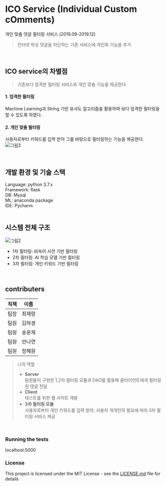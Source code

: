 # ICO Service (Individual Custom cOmments)   
개인 맞춤 댓글 필터링 서비스 (2019.09-2019.12)   
>인터넷 악성 댓글을 차단하는 기존 서비스에 개인화 기능을 추가   
<br>
   

## ICO service의 차별점
>기존보다 엄격한 필터링 서비스와 개인 맞춤 기능을 제공한다.  
#### 1. 엄격한 필터링  
 Machine Learning과 String 기반 유사도 알고리즘을 활용하여 보다 엄격한 필터링을 할 수 있도록 하였다.  
#### 2. 개인 맞춤 필터링  
 사용자로부터 키워드를 입력 받아 그를 바탕으로 필터링하는 기능을 제공한다.  
 ![그림3](https://user-images.githubusercontent.com/55947154/113479552-bb343e80-94ca-11eb-895d-408ea0e1d999.png)

<br>


## 개발 환경 및 기술 스택
Language: python 3.7.x   
Framework: flask  
DB: Mysql  
ML: anaconda package  
IDE: Pycharm  
<br> 

## 시스템 전체 구조
![그림2](https://user-images.githubusercontent.com/55947154/113479550-b8d1e480-94ca-11eb-8516-b73b3912c630.png)
- 1차 필터링: 비속어 사전 기반 필터링   
- 2차 필터링: AI 학습 모델 기반 필터링   
- 3차 필터링: 개인 키워드 기반 필터링   

<br> 

## contributers
|직책|이름|
|:---:|:---:|
|팀장|최재량|
|팀원|김하경|
|팀원|송윤재|
|팀원|안나연|
|팀원|정혜원|

> 나의 역할
> - **Server**   
>    팀원들이 구현한 1,2차 필터링 모듈과 DAO를 활용해 클라이언트에게 필터링된 댓글 전달
> - **Client**   
>    테스트를 위한 웹 사이트 개발
> - **3차 필터링 모듈**   
>   사용자로부터 개인 키워드를 입력 받아, 사용자 개개인의 필요에 따라 3차 필터링 서비스 제공

</br>



### Running the tests

localhost:5000




### License

This project is licensed under the MIT License - see the [LICENSE.md](LICENSE.md) file for details

